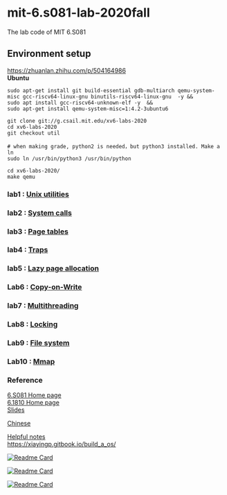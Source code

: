 # mit-6.s081-lab-2020fall
The lab code of MIT 6.S081
## Environment setup
https://zhuanlan.zhihu.com/p/504164986  
**Ubuntu**
```shell
sudo apt-get install git build-essential gdb-multiarch qemu-system-misc gcc-riscv64-linux-gnu binutils-riscv64-linux-gnu  -y && 
sudo apt install gcc-riscv64-unknown-elf -y  && 
sudo apt-get install qemu-system-misc=1:4.2-3ubuntu6

git clone git://g.csail.mit.edu/xv6-labs-2020
cd xv6-labs-2020
git checkout util

# when making grade, python2 is needed，but python3 installed. Make a ln
sudo ln /usr/bin/python3 /usr/bin/python
```

```shell
cd xv6-labs-2020/
make qemu
```


### lab1 : [Unix utilities](https://pdos.csail.mit.edu/6.S081/2020/labs/util.html)   

### lab2 : [System calls](https://pdos.csail.mit.edu/6.828/2020/labs/syscall.html)   

### lab3 : [Page tables](https://pdos.csail.mit.edu/6.828/2020/labs/pgtbl.html)    

### lab4 : [Traps](https://pdos.csail.mit.edu/6.828/2020/labs/traps.html)

### lab5 : [Lazy page allocation](https://pdos.csail.mit.edu/6.828/2020/labs/lazy.html)

### Lab6 : [Copy-on-Write](https://pdos.csail.mit.edu/6.828/2020/labs/cow.html) 

### lab7 : [Multithreading](https://pdos.csail.mit.edu/6.828/2020/labs/thread.html)     

### Lab8 : [Locking](https://pdos.csail.mit.edu/6.S081/2020/labs/lock.html)


### Lab9 : [File system](https://pdos.csail.mit.edu/6.S081/2020/labs/fs.html)


### Lab10 : [Mmap](https://pdos.csail.mit.edu/6.S081/2020/labs/mmap.html)


### Reference
[6.S081 Home page](https://pdos.csail.mit.edu/6.S081/2020/)  
[6.1810 Home page](https://pdos.csail.mit.edu/6.828/2022)  
[Slides](https://pdos.csail.mit.edu/6.S081/2023/slides/)

[Chinese](https://mit-public-courses-cn-translatio.gitbook.io/mit6-s081/)  

[Helpful notes](https://clownote.github.io/tags/xv6/)    
https://xiayingp.gitbook.io/build_a_os/  


[![Readme Card](https://github-readme-stats.vercel.app/api/pin/?username=huihongxiao&repo=MIT6.S081)](https://github.com/huihongxiao/MIT6.S081)

[![Readme Card](https://github-readme-stats.vercel.app/api/pin/?username=duguosheng&repo=6.S081-All-in-one)](https://github.com/duguosheng/6.S081-All-in-one)

[![Readme Card](https://github-readme-stats.vercel.app/api/pin/?username=PKUFlyingPig&repo=MIT6.S081-2020fall)](https://github.com/PKUFlyingPig/MIT6.S081-2020fall)

